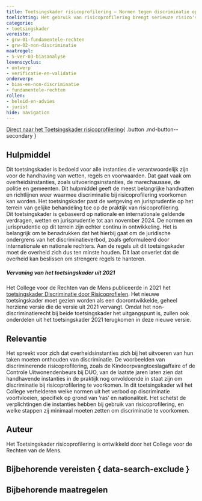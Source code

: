 ```yaml
---
title: Toetsingskader risicoprofilering – Normen tegen discriminatie op grond van ras en nationaliteit 
toelichting: Het gebruik van risicoprofilering brengt serieuze risico's op discriminatie mee.  De consequenties van discriminerende risicoprofilering zijn groot voor burgers en voor de samenleving als geheel. Instanties die zich bezighouden met controles op naleving van regels, moeten deze vorm van institutionele discriminatie dan ook ten alle tijden voorkomen. Dit toetsingskader helpt hen om hierbij de juiste keuzes te maken.
categorie: 
- toetsingskader 
vereiste:
- grw-01-fundamentele-rechten
- grw-02-non-discriminatie
maatregel:
- 5-ver-03-biasanalyse      
levenscyclus:
- ontwerp
- verificatie-en-validatie
onderwerp:
- bias-en-non-discriminatie
- fundamentele-rechten 
rollen:
- beleid-en-advies
- jurist
hide: navigation
---
```


<!-- tags -->

[Direct naar het Toetsingskader risicoprofilering](https://publicaties.mensenrechten.nl/publicatie/4093c026-ae41-4c1d-aa78-4ce0e205b5de){ .button .md-button--secondary }

## Hulpmiddel

Dit toetsingskader is bedoeld voor alle instanties die verantwoordelijk zijn voor de handhaving van wetten, regels en voorwaarden. Dat gaat vaak om overheidsinstanties, zoals uitvoeringsinstanties, de marechaussee, de politie en gemeenten.
Dit hulpmiddel geeft de meest belangrijke handvatten en richtlijnen weer waarmee discriminatie bij risicoprofilering voorkomen kan worden.
Het toetsingskader past de wetgeving en jurisprudentie op het terrein van gelijke behandeling toe op de praktijk van risicoprofilering.  
Dit toetsingskader is gebaseerd op nationale en internationale geldende verdragen, wetten en jurisprudentie tot aan november 2024. De normen en jurisprudentie op dit terrein zijn echter continu in ontwikkeling. 
Het is belangrijk om te benadrukken dat het hierbij gaat om de juridische ondergrens van het discriminatieverbod, zoals geformuleerd door internationale en nationale rechters.
Aan de regels uit dit toetsingskader moet de overheid zich dus ten minste houden. Dit laat onverlet dat de overheid kan beslissen om strengere regels te hanteren.

##### *Vervaning van het toetsingskader uit 2021*
Het College voor de Rechten van de Mens publiceerde in 2021 het [toetsingskader Discriminatie door Risicoprofielen](https://publicaties.mensenrechten.nl/publicatie/61a734e65d726f72c45f9dce). Het nieuwe toetsingskader moet gezien worden als een doorontwikkelde, geheel herziene versie die de versie uit 2021 vervangt. 
Omdat het non-discriminatierecht bij beide toetsingskader het uitgangspunt is, zullen ook onderdelen uit het toetsingskader 2021 terugkomen in deze nieuwe versie. 

## Relevantie
Het spreekt voor zich dat overheidsinstanties zich bij het uitvoeren van hun taken moeten onthouden van discriminatie. 
De voorbeelden van discriminerende risicoprofilering, zoals de Kindeorpvangtoeslagaffaire of de Controle Uitwonendenbeurs bij DUO, van de laatste jaren laten zien dat handhavende instanties in de praktijk nog onvoldoende in staat zijn om discriminatie bij risicoprofilering te voorkomen.
In dit toetsingskader wil het College verhelderen welke normen uit het verbod op discriminatie voortvloeien, specifiek op grond van ‘ras’ en nationaliteit.
Het schetst de verplichtingen die instanties hebben bij gebruik van risicoprofilering, en welke stappen zij minimaal moeten zetten om discriminatie te voorkomen.

## Auteur
Het Toetsingskader risicoprofilering is ontwikkeld door het College voor de Rechten van de Mens.

## Bijbehorende vereisten { data-search-exclude }

<!-- list_vereisten_on_maatregelen_page -->

## Bijbehorende maatregelen

<!-- list_maatregelen_on_hulpmiddelen_page -->